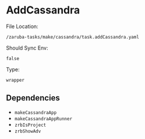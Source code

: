 
# AddCassandra

File Location:

    /zaruba-tasks/make/cassandra/task.addCassandra.yaml

Should Sync Env:

    false

Type:

    wrapper


## Dependencies

* `makeCassandraApp`
* `makeCassandraAppRunner`
* `zrbIsProject`
* `zrbShowAdv`